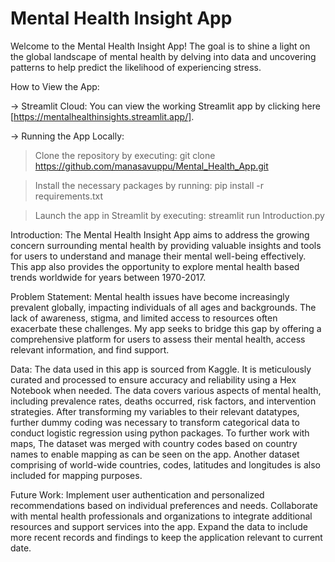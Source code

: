 # Mental Health Insight App
Welcome to the Mental Health Insight App! The goal is to shine a light on the global landscape of mental health by delving into data and uncovering patterns to help predict the likelihood of experiencing stress.

How to View the App:

-> Streamlit Cloud:
You can view the working Streamlit app by clicking here [https://mentalhealthinsights.streamlit.app/].

-> Running the App Locally:
> Clone the repository by executing:
git clone https://github.com/manasavuppu/Mental_Health_App.git 

> Install the necessary packages by running:
pip install -r requirements.txt

> Launch the app in Streamlit by executing:
streamlit run Introduction.py

Introduction:
The Mental Health Insight App aims to address the growing concern surrounding mental health by providing valuable insights and tools for users to understand and manage their mental well-being effectively. This app also provides the opportunity to explore mental health based trends worldwide for years between 1970-2017.

Problem Statement:
Mental health issues have become increasingly prevalent globally, impacting individuals of all ages and backgrounds. The lack of awareness, stigma, and limited access to resources often exacerbate these challenges. My app seeks to bridge this gap by offering a comprehensive platform for users to assess their mental health, access relevant information, and find support.

Data:
The data used in this app is sourced from Kaggle. It is meticulously curated and processed to ensure accuracy and reliability using a Hex Notebook when needed. The data covers various aspects of mental health, including prevalence rates, deaths occurred, risk factors, and intervention strategies. After transforming my variables to their relevant datatypes, further dummy coding was necessary to transform categorical data to conduct logistic regression using python packages. To further work with maps, The dataset was merged with country codes based on country names to enable mapping as can be seen on the app. Another dataset comprising of world-wide countries, codes, latitudes and longitudes is also included for mapping purposes.

Future Work:
Implement user authentication and personalized recommendations based on individual preferences and needs.
Collaborate with mental health professionals and organizations to integrate additional resources and support services into the app.
Expand the data to include more recent records and findings to keep the application relevant to current date. 
